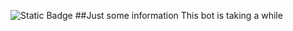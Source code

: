 ![Static Badge](https://img.shields.io/badge/Discord-_apollo147-blue?labelColor=%23000000)
##Just some information
This bot is taking a while
